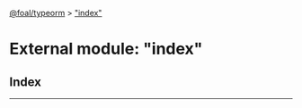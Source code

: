 [@foal/typeorm](../README.md) > ["index"](../modules/_index_.md)

# External module: "index"

## Index

---

